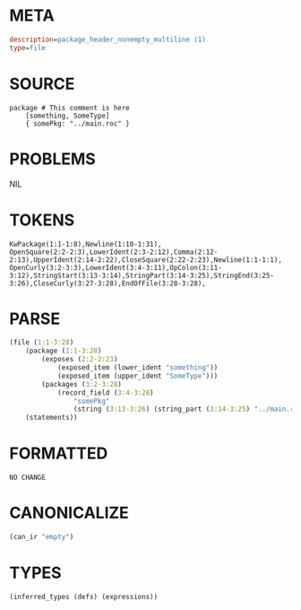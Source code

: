 # META
~~~ini
description=package_header_nonempty_multiline (1)
type=file
~~~
# SOURCE
~~~roc
package # This comment is here
	[something, SomeType]
	{ somePkg: "../main.roc" }
~~~
# PROBLEMS
NIL
# TOKENS
~~~zig
KwPackage(1:1-1:8),Newline(1:10-1:31),
OpenSquare(2:2-2:3),LowerIdent(2:3-2:12),Comma(2:12-2:13),UpperIdent(2:14-2:22),CloseSquare(2:22-2:23),Newline(1:1-1:1),
OpenCurly(3:2-3:3),LowerIdent(3:4-3:11),OpColon(3:11-3:12),StringStart(3:13-3:14),StringPart(3:14-3:25),StringEnd(3:25-3:26),CloseCurly(3:27-3:28),EndOfFile(3:28-3:28),
~~~
# PARSE
~~~clojure
(file (1:1-3:28)
	(package (1:1-3:28)
		(exposes (2:2-2:23)
			(exposed_item (lower_ident "something"))
			(exposed_item (upper_ident "SomeType")))
		(packages (3:2-3:28)
			(record_field (3:4-3:28)
				"somePkg"
				(string (3:13-3:26) (string_part (3:14-3:25) "../main.roc")))))
	(statements))
~~~
# FORMATTED
~~~roc
NO CHANGE
~~~
# CANONICALIZE
~~~clojure
(can_ir "empty")
~~~
# TYPES
~~~clojure
(inferred_types (defs) (expressions))
~~~